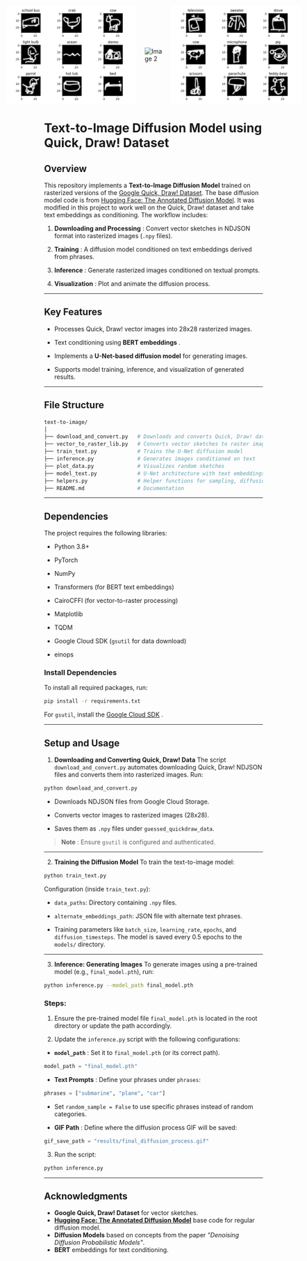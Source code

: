 <div style="display: flex; justify-content: center; gap: 20px; align-items: center;">
    <img src="assets/examples1.png" alt="Image 1" width="300">
    <img src="assets/axe_diffusion.gif" alt="Image 2" width="300">
   <img src="assets/examples2.png" alt="Image 1" width="300">
</div>


# Text-to-Image Diffusion Model using Quick, Draw! Dataset

## Overview

This repository implements a **Text-to-Image Diffusion Model** trained on rasterized versions of the [Google Quick, Draw! Dataset](https://quickdraw.withgoogle.com/data). The base diffusion model code is from [Hugging Face: The Annotated Diffusion Model](https://huggingface.co/blog/annotated-diffusion). It was modified in this project to work well on the Quick, Draw! dataset and take text embeddings as conditioning.
The workflow includes:

1. **Downloading and Processing** : Convert vector sketches in NDJSON format into rasterized images (`.npy` files).

2. **Training** : A diffusion model conditioned on text embeddings derived from phrases.

3. **Inference** : Generate rasterized images conditioned on textual prompts.

4. **Visualization** : Plot and animate the diffusion process.

---

## Key Features

- Processes Quick, Draw! vector images into 28x28 rasterized images.

- Text conditioning using **BERT embeddings** .

- Implements a **U-Net-based diffusion model** for generating images.

- Supports model training, inference, and visualization of generated results.

---

## File Structure

```graphql
text-to-image/
│
├── download_and_convert.py   # Downloads and converts Quick, Draw! data
├── vector_to_raster_lib.py   # Converts vector sketches to raster images
├── train_text.py             # Trains the U-Net diffusion model
├── inference.py              # Generates images conditioned on text
├── plot_data.py              # Visualizes random sketches
├── model_text.py             # U-Net architecture with text embeddings
├── helpers.py                # Helper functions for sampling, diffusion, etc.
├── README.md                 # Documentation
```

---

## Dependencies

The project requires the following libraries:

- Python 3.8+

- PyTorch

- NumPy

- Transformers (for BERT text embeddings)

- CairoCFFI (for vector-to-raster processing)

- Matplotlib

- TQDM

- Google Cloud SDK (`gsutil` for data download)

- einops

### Install Dependencies

To install all required packages, run:

```bash
pip install -r requirements.txt
```

For `gsutil`, install the [Google Cloud SDK]() .

---

## Setup and Usage

1. **Downloading and Converting Quick, Draw! Data** The script `download_and_convert.py` automates downloading Quick, Draw! NDJSON files and converts them into rasterized images.
   Run:

```bash
python download_and_convert.py
```

- Downloads NDJSON files from Google Cloud Storage.

- Converts vector images to rasterized images (28x28).

- Saves them as `.npy` files under `guessed_quickdraw_data`.

> **Note** : Ensure `gsutil` is configured and authenticated.

---

2. **Training the Diffusion Model**
   To train the text-to-image model:

```bash
python train_text.py
```

Configuration (inside `train_text.py`):

- `data_paths`: Directory containing `.npy` files.

- `alternate_embeddings_path`: JSON file with alternate text phrases.

- Training parameters like `batch_size`, `learning_rate`, `epochs`, and `diffusion_timesteps`.
  The model is saved every 0.5 epochs to the `models/` directory.

---

3. **Inference: Generating Images** To generate images using a pre-trained model (e.g., `final_model.pth`), run:

```bash
python inference.py --model_path final_model.pth
```

### Steps:

1. Ensure the pre-trained model file `final_model.pth` is located in the root directory or update the path accordingly.

2. Update the `inference.py` script with the following configurations:

- **`model_path`** : Set it to `final_model.pth` (or its correct path).

```python
model_path = "final_model.pth"
```

- **Text Prompts** : Define your phrases under `phrases`:

```python
phrases = ["submarine", "plane", "car"]
```

- Set `random_sample = False` to use specific phrases instead of random categories.

- **GIF Path** : Define where the diffusion process GIF will be saved:

```python
gif_save_path = "results/final_diffusion_process.gif"
```

3. Run the script:

```bash
python inference.py
```
---

## Acknowledgments

- **Google Quick, Draw! Dataset** for vector sketches.
- **[Hugging Face: The Annotated Diffusion Model](https://huggingface.co/blog/annotated-diffusion)** base code for regular diffusion model.
- **Diffusion Models** based on concepts from the paper _"Denoising Diffusion Probabilistic Models"_.
- **BERT** embeddings for text conditioning.
